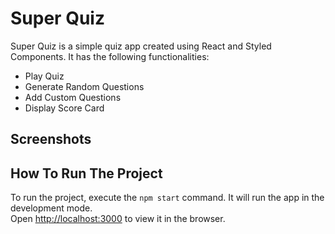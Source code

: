 # Super Quiz

Super Quiz is a simple quiz app created using React and Styled Components. It has the following functionalities:
- Play Quiz
- Generate Random Questions
- Add Custom Questions
- Display Score Card

## Screenshots


## How To Run The Project

To run the project, execute the `npm start` command. It will run the app in the development mode.\
Open [http://localhost:3000](http://localhost:3000) to view it in the browser.

